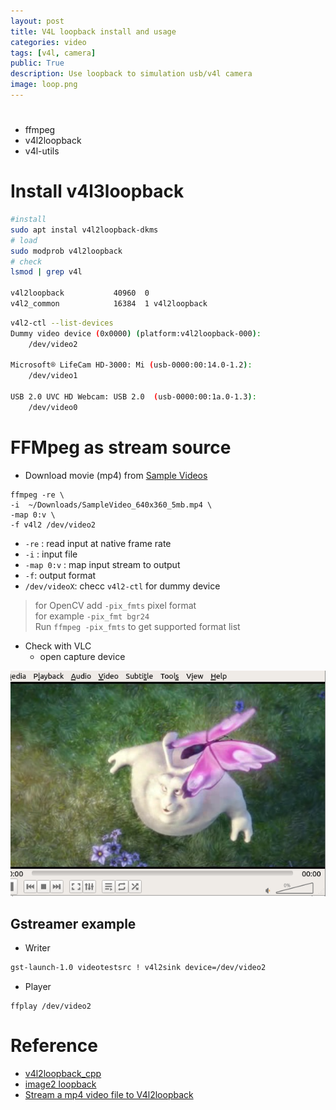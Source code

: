 ```yaml
---
layout: post
title: V4L loopback install and usage
categories: video
tags: [v4l, camera]
public: True
description: Use loopback to simulation usb/v4l camera
image: loop.png
---
```


#
- ffmpeg
- v4l2loopback
- v4l-utils

# Install v4l3loopback
```bash
#install
sudo apt instal v4l2loopback-dkms
# load
sudo modprob v4l2loopback
# check
lsmod | grep v4l

v4l2loopback           40960  0
v4l2_common            16384  1 v4l2loopback

```

```bash
v4l2-ctl --list-devices
Dummy video device (0x0000) (platform:v4l2loopback-000):
	/dev/video2

Microsoft® LifeCam HD-3000: Mi (usb-0000:00:14.0-1.2):
	/dev/video1

USB 2.0 UVC HD Webcam: USB 2.0  (usb-0000:00:1a.0-1.3):
	/dev/video0
```

# FFMpeg as stream source
- Download movie (mp4) from [Sample Videos](https://sample-videos.com/)
  
```
ffmpeg -re \
-i  ~/Downloads/SampleVideo_640x360_5mb.mp4 \
-map 0:v \
-f v4l2 /dev/video2
```

- `-re` : read input at native frame rate
- `-i` : input file
- `-map 0:v` : map input stream to output
- `-f`: output format
- `/dev/videoX`: checc `v4l2-ctl` for dummy device

> for OpenCV add `-pix_fmts` pixel format  
> for example `-pix_fmt bgr24`  
> Run `ffmpeg -pix_fmts` to get supported format list

- Check with VLC
  - open capture device 

![](/images/2019-08-21-23-16-16.png)


## Gstreamer example
- Writer
  
```bash
gst-launch-1.0 videotestsrc ! v4l2sink device=/dev/video2
```

- Player

```
ffplay /dev/video2
```



# Reference
- [v4l2loopback_cpp](https://github.com/eruffaldi/v4l2loopback_cpp)
- [image2 loopback](https://gist.github.com/TimSC/6532334)
- [Stream a mp4 video file to V4l2loopback](https://jiafei427.wordpress.com/2019/04/17/stream-a-mp4-video-file-to-v4l2loopback-device-02/)
